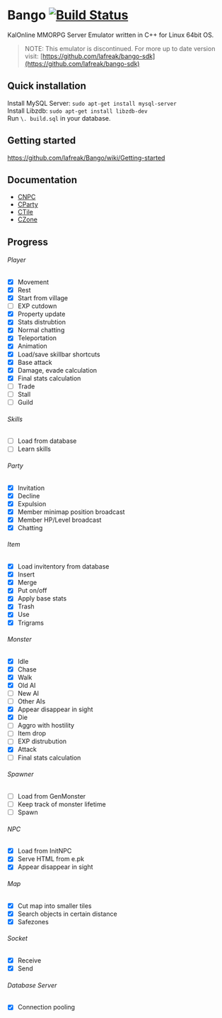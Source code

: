 # Bango [![Build Status](https://travis-ci.org/lafreak/Bango.svg?branch=master)](https://travis-ci.org/lafreak/Bango)
KalOnline MMORPG Server Emulator written in C++ for Linux 64bit OS.  

> NOTE: This emulator is discontinued. For more up to date version visit: [https://github.com/lafreak/bango-sdk](https://github.com/lafreak/bango-sdk) 

## Quick installation
Install MySQL Server: `sudo apt-get install mysql-server`  
Install Libzdb: `sudo apt-get install libzdb-dev`  
Run `\. build.sql` in your database.

## Getting started
https://github.com/lafreak/Bango/wiki/Getting-started

## Documentation
- [CNPC](https://github.com/lafreak/Bango/blob/master/doc/API.md#class-cnpc)
- [CParty](https://github.com/lafreak/Bango/blob/master/doc/API.md#class-cparty)
- [CTile](https://github.com/lafreak/Bango/blob/master/doc/API.md#class-ctile)
- [CZone](https://github.com/lafreak/Bango/blob/master/doc/API.md#class-czone)

## Progress

###### Player
- [x] Movement
- [x] Rest
- [x] Start from village
- [ ] EXP cutdown
- [x] Property update
- [x] Stats distrubtion
- [x] Normal chatting
- [x] Teleportation
- [x] Animation
- [x] Load/save skillbar shortcuts
- [x] Base attack
- [x] Damage, evade calculation
- [x] Final stats calculation
- [ ] Trade
- [ ] Stall
- [ ] Guild

###### Skills
- [ ] Load from database
- [ ] Learn skills

###### Party
- [x] Invitation
- [x] Decline
- [x] Expulsion
- [x] Member minimap position broadcast
- [x] Member HP/Level broadcast
- [x] Chatting

###### Item
- [x] Load invitentory from database
- [x] Insert
- [x] Merge
- [x] Put on/off
- [x] Apply base stats
- [x] Trash
- [x] Use
- [x] Trigrams

###### Monster
- [x] Idle
- [x] Chase
- [x] Walk
- [x] Old AI
- [ ] New AI
- [ ] Other AIs
- [x] Appear disappear in sight
- [x] Die
- [ ] Aggro with hostility
- [ ] Item drop
- [ ] EXP distrubution
- [x] Attack
- [ ] Final stats calculation

###### Spawner
- [ ] Load from GenMonster
- [ ] Keep track of monster lifetime
- [ ] Spawn

###### NPC
- [x] Load from InitNPC
- [x] Serve HTML from e.pk
- [x] Appear disappear in sight

###### Map
- [x] Cut map into smaller tiles
- [x] Search objects in certain distance
- [x] Safezones

###### Socket
- [x] Receive
- [x] Send

###### Database Server
- [x] Connection pooling
